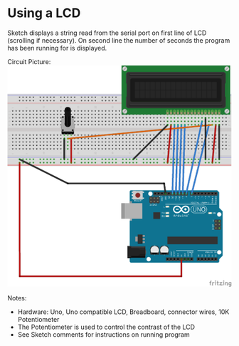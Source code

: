 # Using a LCD  

Sketch displays a string read from the serial port on first line of LCD (scrolling if necessary). On second line the number of seconds the program has been running for is displayed.

Circuit Picture:
  ![Circuit Diagram](UnoLCDDisplayCircuit.png)

Notes:

- Hardware: Uno, Uno compatible LCD, Breadboard, connector wires, 10K Potentiometer
- The Potentiometer is used to control the contrast of the LCD
- See Sketch comments for instructions on running program
